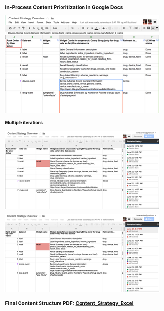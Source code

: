 ### In-Process Content Prioritization in Google Docs

![](https://github.com/SRA-18F-GSA-Agile-Services/checkFDA/blob/dev/project_resources/User_Centered_Design_Process/Solutioning/Solutioning_Artifacts/Content_Strategy_Googledocs3.jpg)

#### Multiple iterations

![](https://github.com/SRA-18F-GSA-Agile-Services/checkFDA/blob/dev/project_resources/User_Centered_Design_Process/Solutioning/Solutioning_Artifacts/Content_Strategy_Googledocs.jpg)
  
![](https://github.com/SRA-18F-GSA-Agile-Services/checkFDA/blob/dev/project_resources/User_Centered_Design_Process/Solutioning/Solutioning_Artifacts/Content_Strategy2_Googledocs2.jpg)

### Final Content Structure PDF: [Content_Strategy_Excel](https://github.com/SRA-18F-GSA-Agile-Services/checkFDA/blob/dev/project_resources/User_Centered_Design_Process/Solutioning/Solutioning_Artifacts/Content_Strategy_Excel.pdf)
